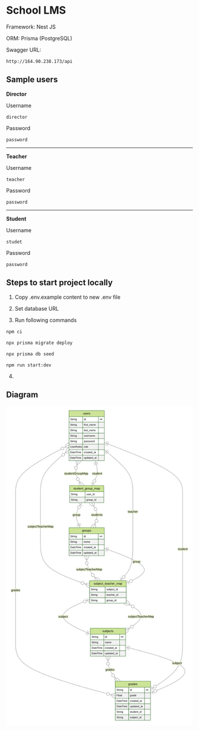 # School LMS

Framework: Nest JS

ORM: Prisma (PostgreSQL)

Swagger URL:

```
http://164.90.238.173/api
```

## Sample users

**Director**

Username

```
director
```

Password

```
password
```

---

**Teacher**

Username

```
teacher
```

Password

```
password
```

---

**Student**

Username

```
studet
```

Password

```
password
```

## Steps to start project locally

1. Copy .env.example content to new .env file

2. Set database URL

3. Run following commands

```
npm ci
```

```
npx prisma migrate deploy
```

```
npx prisma db seed
```

```
npm run start:dev
```

4.

## Diagram

![UML](./prisma/erd.svg)
